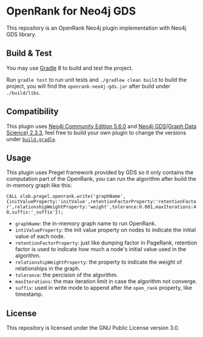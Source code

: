 # OpenRank for Neo4j GDS

This repository is an OpenRank Neo4j plugin implementation with Neo4j GDS library.

## Build & Test

You may use [Gradle](https://gradle.org/) 8 to build and test the project.

Run `gradle test` to run unit tests and `./gradlew clean build` to build the project, you will find the `openrank-neo4j-gds.jar` after build under `./build/libs`.

## Compatibility

This plugin uses [Neo4j Community Edition 5.6.0](https://neo4j.com/download-center/#community) and [Neo4j GDS(Graph Data Science) 2.3.3](https://github.com/neo4j/graph-data-science/releases/tag/2.3.3), feel free to build your own plugin to change the versions under [`build.gradle`](./build.gradle).

## Usage

This plugin uses Pregel framework provided by GDS so it only contains the computation part of the OpenRank, you can run the algorithm after build the in-memory graph like this:

`CALL xlab.pregel.openrank.write('graphName',{initValueProperty:'initValue',retentionFactorProperty:'retentionFactor',relationshipWeightProperty:'weight',tolerance:0.001,maxIterations:40,suffix:'_suffix'});`

- `graphName`: the in-memory graph name to run OpenRank.
- `intiValueProperty`: the init value property on nodes to indicate the initial value of each node.
- `retentionFactorProperty`: just like dumping factor in PageRank, retention factor is used to indicate how much a node's initial value used in the algorithm.
- `relationshipWeightProperty`: the property to indicate the weight of relationships in the graph.
- `tolerance`: the percision of the algorithm.
- `maxIterations`: the max iteration limit in case the algorithm not converge.
- `suffix`: used in write mode to append after the `open_rank` property, like timestamp.

## License

This repository is licensed under the GNU Public License version 3.0.
